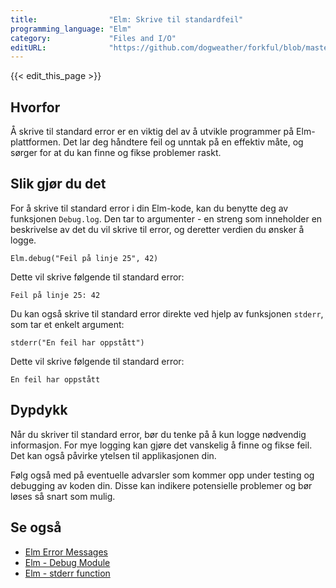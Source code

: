 ```yaml
---
title:                "Elm: Skrive til standardfeil"
programming_language: "Elm"
category:             "Files and I/O"
editURL:              "https://github.com/dogweather/forkful/blob/master/content/no/elm/writing-to-standard-error.md"
---
```


{{< edit_this_page >}}

## Hvorfor

Å skrive til standard error er en viktig del av å utvikle programmer på Elm-plattformen. Det lar deg håndtere feil og unntak på en effektiv måte, og sørger for at du kan finne og fikse problemer raskt.

## Slik gjør du det

For å skrive til standard error i din Elm-kode, kan du benytte deg av funksjonen `Debug.log`. Den tar to argumenter - en streng som inneholder en beskrivelse av det du vil skrive til error, og deretter verdien du ønsker å logge.

```
Elm.debug("Feil på linje 25", 42)
```

Dette vil skrive følgende til standard error:

```
Feil på linje 25: 42
```

Du kan også skrive til standard error direkte ved hjelp av funksjonen `stderr`, som tar et enkelt argument:

```
stderr("En feil har oppstått")
```

Dette vil skrive følgende til standard error:

```
En feil har oppstått
```

## Dypdykk

Når du skriver til standard error, bør du tenke på å kun logge nødvendig informasjon. For mye logging kan gjøre det vanskelig å finne og fikse feil. Det kan også påvirke ytelsen til applikasjonen din.

Følg også med på eventuelle advarsler som kommer opp under testing og debugging av koden din. Disse kan indikere potensielle problemer og bør løses så snart som mulig.

## Se også

- [Elm Error Messages](https://elm-lang.org/docs/error-messages)
- [Elm - Debug Module](https://package.elm-lang.org/packages/elm/core/latest/Debug)
- [Elm - stderr function](https://package.elm-lang.org/packages/elm/core/latest/Basics#stderr)